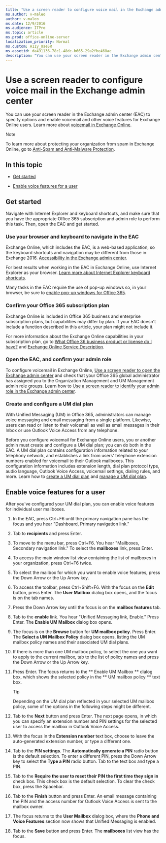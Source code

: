 ```yaml
---
title: "Use a screen reader to configure voice mail in the Exchange admin center"
ms.author: v-maleo
author: v-maleo
ms.date: 12/9/2016
ms.audience: ITPro
ms.topic: article
ms.prod: office-online-server
localization_priority: Normal
ms.custom: A11y_UseSR
ms.assetid: da491136-78c1-48dc-b665-29a2fbe468ac
description: "You can use your screen reader in the Exchange admin center (EAC) to specify options and enable voicemail and other voice features for Exchange Online users. Learn more about voicemail in Exchange Online."
---
```


# Use a screen reader to configure voice mail in the Exchange admin center

You can use your screen reader in the Exchange admin center (EAC) to specify options and enable voicemail and other voice features for Exchange Online users. Learn more about [voicemail in Exchange Online](https://go.microsoft.com/fwlink/?LinkId=798792). 
  
> [!NOTE]
> To learn more about protecting your organization from spam in Exchange Online, go to [Anti-Spam and Anti-Malware Protection](http://technet.microsoft.com/library/07d0f42d-2adc-48bf-b07f-189a560d365b.aspx). 
  
## In this topic

- [Get started](use-screen-reader-to-export-and-review-audit-logs-in-exchange-admin-center.md#BKMK_getstarted)
    
- [Enable voice features for a user](use-screen-reader-to-configure-voice-mail-in-exchange-admin-center.md#BKMK_voicefeatures)
    
## Get started
<a name="BKMK_getstarted"> </a>

Navigate with Internet Explorer and keyboard shortcuts, and make sure that you have the appropriate Office 365 subscription and admin role to perform this task. Then, open the EAC and get started.
  
### Use your browser and keyboard to navigate in the EAC

Exchange Online, which includes the EAC, is a web-based application, so the keyboard shortcuts and navigation may be different from those in Exchange 2016. [Accessibility in the Exchange admin center](accessibility-in-exchange-admin-center.md).
  
For best results when working in the EAC in Exchange Online, use Internet Explorer as your browser. [Learn more about Internet Explorer keyboard shortcuts](https://go.microsoft.com/fwlink/?LinkID=787614).
  
Many tasks in the EAC require the use of pop-up windows so, in your browser, be sure to [enable pop-up windows for Office 365](https://go.microsoft.com/fwlink/?LinkID=317550).
  
### Confirm your Office 365 subscription plan

Exchange Online is included in Office 365 business and enterprise subscription plans, but capabilities may differ by plan. If your EAC doesn't include a function described in this article, your plan might not include it.
  
For more information about the Exchange Online capabilities in your subscription plan, go to [What Office 36 business product or license do I have?](https://go.microsoft.com/fwlink/?LinkID=797552) and [Exchange Online Service Description](https://go.microsoft.com/fwlink/?LinkID=797553).
  
### Open the EAC, and confirm your admin role

To configure voicemail in Exchange Online, [Use a screen reader to open the Exchange admin center](use-screen-reader-to-open-exchange-admin-center.md) and check that your Office 365 global administrator has assigned you to the Organization Management and UM Management admin role groups. Learn how to [Use a screen reader to identify your admin role in the Exchange admin center](use-screen-reader-to-identify-admin-role-in-exchange-admin-center.md).
  
### Create and configure a UM dial plan

With Unified Messaging (UM) in Office 365, administrators can manage voice messaging and email messaging from a single platform. Likewise, users can read or listen to their voicemail as well as email messages in their Inbox or use Outlook Voice Access from any telephone.
  
Before you configure voicemail for Exchange Online users, you or another admin must create and configure a UM dial plan; you can do both in the EAC. A UM dial plan contains configuration information related to your telephony network, and establishes a link from users' telephone extension numbers enabled for voicemail to their Outlook mailboxes. This configuration information includes extension length, dial plan protocol type, audio language, Outlook Voice Access, voicemail settings, dialing rules, and more. Learn how to [create a UM dial plan](https://go.microsoft.com/fwlink/?LinkId=798793) and [manage a UM dial plan](https://go.microsoft.com/fwlink/?LinkId=798794).
  
## Enable voice features for a user
<a name="BKMK_voicefeatures"> </a>

After you've configured your UM dial plan, you can enable voice features for individual user mailboxes.
  
1. In the EAC, press Ctrl+F6 until the primary navigation pane has the focus and you hear "Dashboard, Primary navigation link."
    
2. Tab to **recipients** and press Enter. 
    
3. To move to the menu bar, press Ctrl+F6. You hear "Mailboxes, Secondary navigation link." To select the **mailboxes** link, press Enter. 
    
4. To access the main window list view containing the list of mailboxes in your organization, press Ctrl+F6 twice. 
    
5. To select the mailbox for which you want to enable voice features, press the Down Arrow or the Up Arrow key.
    
6. To access the toolbar, press Ctrl+Shift+F6. With the focus on the **Edit** button, press Enter. The **User Mailbox** dialog box opens, and the focus is on the tab names. 
    
7. Press the Down Arrow key until the focus is on the **mailbox features** tab. 
    
8. Tab to the **enable** link. You hear "Unified Messaging link, Enable." Press Enter. The **Enable UM Mailbox** dialog box opens. 
    
9. The focus is on the **Browse** button for **UM mailbox policy**. Press Enter. The **Select a UM Mailbox Policy** dialog box opens, listing the UM mailbox policy names and their associated UM dial plans. 
    
10. If there is more than one UM mailbox policy, to select the one you want to apply to the current mailbox, tab to the list of policy names and press the Down Arrow or the Up Arrow key. 
    
11. Press Enter. The focus returns to the ** Enable UM Mailbox ** dialog box, which shows the selected policy in the ** UM mailbox policy ** text box. 
    
    > [!TIP]
    > Depending on the UM dial plan reflected in your selected UM mailbox policy, some of the options in the following steps might be different. 
  
12. Tab to the **Next** button and press Enter. The next page opens, in which you can specify an extension number and PIN settings for the selected user to access the mailbox in Outlook Voice Access. 
    
13. With the focus in the **Extension number** text box, choose to leave the auto-generated extension number, or type a different one. 
    
14. Tab to the **PIN settings**. The **Automatically generate a PIN** radio button is the default selection. To enter a different PIN, press the Down Arrow key to select the **Type a PIN** radio button. Tab to the text box and type a PIN. 
    
15. Tab to the **Require the user to reset their PIN the first time they sign in** check box. This check box is the default selection. To clear the check box, press the Spacebar. 
    
16. Tab to the **Finish** button and press Enter. An email message containing the PIN and the access number for Outlook Voice Access is sent to the mailbox owner. 
    
17. The focus returns to the **User Mailbox** dialog box, where the **Phone and Voice Features** section now shows that Unified Messaging is enabled. 
    
18. Tab to the **Save** button and press Enter. The **mailboxes** list view has the focus. 
    

